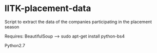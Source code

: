 # IITK-placement-data
Script to extract the data of the companies participating in the placement season

Requires:
BeautifulSoup --> sudo apt-get install python-bs4

Python2.7
